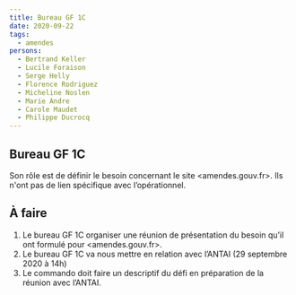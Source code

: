 ```yaml
---
title: Bureau GF 1C
date: 2020-09-22
tags:
  - amendes
persons:
  - Bertrand Keller
  - Lucile Foraison
  - Serge Helly
  - Florence Rodriguez
  - Micheline Noslen
  - Marie Andre
  - Carole Maudet
  - Philippe Ducrocq
---
```


## Bureau GF 1C

Son rôle est de définir le besoin concernant le site <amendes.gouv.fr>. Ils n'ont pas de lien spécifique avec l’opérationnel.

## À faire

  1. Le bureau GF 1C organiser une réunion de présentation du besoin qu’il ont formulé pour <amendes.gouv.fr>.
  2. Le bureau GF 1C va nous mettre en relation avec l’ANTAI (29 septembre 2020 à 14h)
  3. Le commando doit faire un descriptif du défi en préparation de la réunion avec l’ANTAI.
